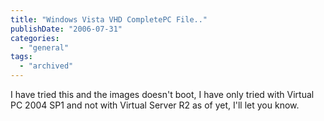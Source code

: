 ```yaml
---
title: "Windows Vista VHD CompletePC File.."
publishDate: "2006-07-31"
categories: 
  - "general"
tags:
  - "archived"
---
```


I have tried this and the images doesn't boot, I have only tried with Virtual PC 2004 SP1 and not with Virtual Server R2 as of yet, I'll let you know.
